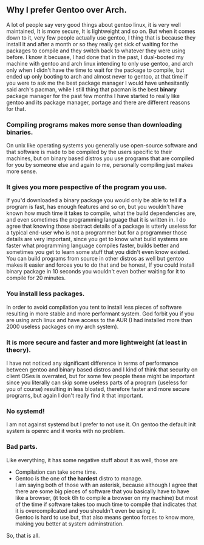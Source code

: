 <!-- Title: Why I prefer Gentoo -->

Why I prefer Gentoo over Arch.
------------------------------
A lot of people say very good things about gentoo linux, it is very well maintained,
It is more secure, It is lightweight and so on. But when it comes down to it,
very few people actually use gentoo, I thing that is because they install it 
and after a month or so they really get sick of waiting for the packages to compile 
and they switch back to whatever they were using before. I know it becuase,
I had done that in the past, I dual-booted my machine with gentoo and arch linux
intending to only use gentoo, and arch only when I didn't have the time to wait
for the package to compile, but ended up only booting to arch and almost never 
to gentoo, at that time if you were to ask me the best package manager 
I would have unhesitantly said arch's pacman, while I still thing that pacman is the best 
<strong class="color1">binary</strong> package manager
for the past few months I have started to really like gentoo and its package manager,
portage and there are different reasons for that.   

### Compiling programs makes more sense than downloading binaries.
On unix like operating systems you generally use 
open-source software and that software is made to be compiled by the users specific 
to their machines, but on binary based distros you use programs that are compiled for
you by someone else and again to me, personally compiling just makes more sense.

### It gives you more pespective of the program you use.
If you'd downloaded a binary package you would only be able to tell if a program is fast, 
has enough features and so on, but you wouldn't have known how much time it takes 
to compile, what the build dependencies are, and even sometimes the
programming language that it is written in. I do agree that knowing those abstract details 
of a package is utterly useless for a typical end-user who is not a programmer
but for a programmer those details are very important, since you get to know what build systems are
faster what programming language compiles faster, builds better and sometimes you 
get to learn some stuff that you didn't even know existed. You can build programs from source in other distros
as well but gentoo makes it easier and forces you to do that
and be honest, If you could install binary package in 10 seconds
you wouldn't even bother waiting for it to compile for 20 minutes.

### You install less packages.
In order to avoid compilation you tent to install less pieces of software
resulting in more stable and more performant system. God forbit you if
you are using arch linux and have access to the AUR 
(I had installed more than 2000 useless packages on my arch system). 

### It is more secure and faster and more lightweight (at least in theory).
I have not noticed any significant difference in terms of performance 
between gentoo and binary based distros and I kind of think that security 
on client OSes is overrated, but for some few people these might be important 
since you literally can skip some useless parts of a program (useless for you of course)
resulting in less bloated, therefore faster and more secure programs, but again I 
don't really find it that important.

### <strong class="color4">No systemd</strong>!
I am not against systemd but I prefer to not use it.
On gentoo the default init system is openrc and it works 
with no problem.


### Bad parts.
Like everything, it has some negative stuff about it as well,
those are

* Compilation can take some time.
* Gentoo is the one of <strong class="color1">the hardest</strong> distro to manage.  
I am saying both of those with an asterisk, because 
although I agree that there are some big pieces of software that you basically have to have 
like a browser, (it took 6h to compile a browser on my machine) but most of the time
if software takes too much time to compile that indicates that it is 
overcompilcated and you shouldn't even be using it.  
Gentoo is hard to use but, that also means gentoo forces to know more, making you better at 
system adminstration.

So, that is all.

